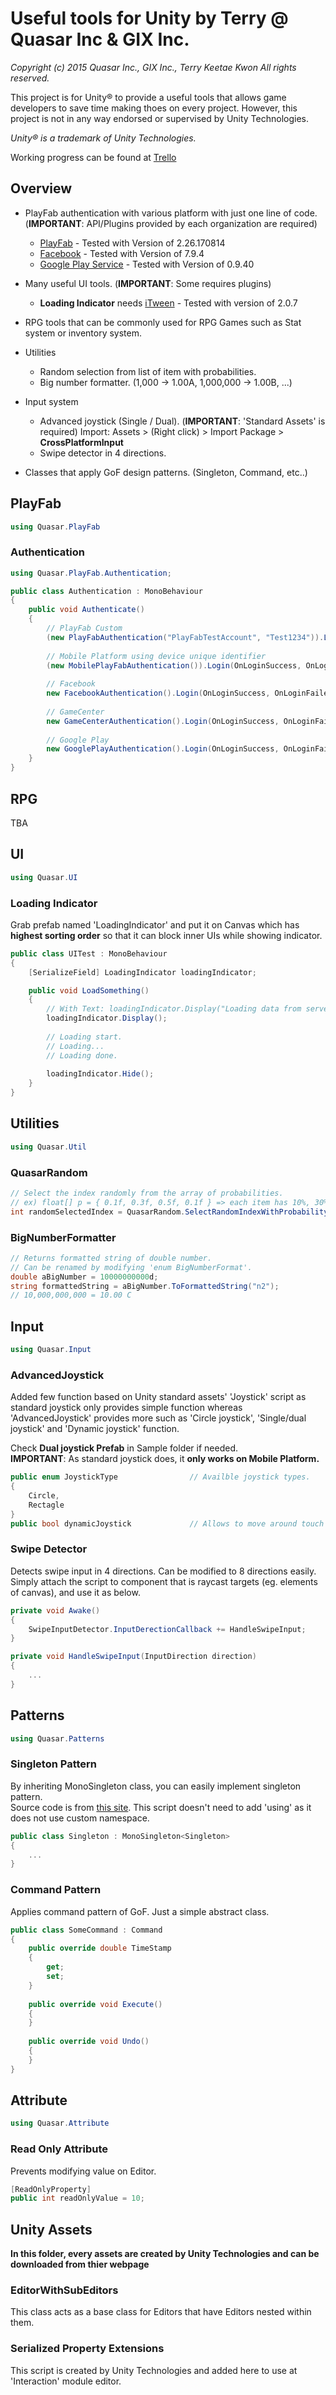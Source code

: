 # Useful tools for Unity by Terry @ Quasar Inc & GIX Inc.
_Copyright (c) 2015 Quasar Inc., GIX Inc., Terry Keetae Kwon All rights reserved._

This project is for Unity&reg; to provide a useful tools that allows game developers to save time making thoes on every project.
However, this project is not in any way endorsed or supervised by Unity Technologies.

_Unity&reg; is a trademark of Unity Technologies._

Working progress can be found at [Trello](https://trello.com/b/oTbv6v3Z/quasar-unity-tool)

## Overview

* PlayFab authentication with various platform with just one line of code. (__IMPORTANT__: API/Plugins provided by each organization are required)
  - [PlayFab](https://api.playfab.com/sdks/unity) - Tested with Version of 2.26.170814 
  - [Facebook](https://developers.facebook.com/docs/unity/) - Tested with Version of 7.9.4
  - [Google Play Service](https://github.com/playgameservices/play-games-plugin-for-unity) - Tested with Version of 0.9.40
  
* Many useful UI tools. (__IMPORTANT__: Some requires plugins)
  - __Loading Indicator__ needs [iTween](http://u3d.as/1s9) - Tested with version of 2.0.7
  
* RPG tools that can be commonly used for RPG Games such as Stat system or inventory system.

* Utilities
  - Random selection from list of item with probabilities.
  - Big number formatter. (1,000 -> 1.00A, 1,000,000 -> 1.00B, ...)

* Input system
  - Advanced joystick (Single / Dual). (__IMPORTANT__: 'Standard Assets' is required)
    Import: Assets > (Right click) > Import Package > __CrossPlatformInput__
  - Swipe detector in 4 directions. 
  
* Classes that apply GoF design patterns. (Singleton, Command, etc..)

## PlayFab
```csharp
using Quasar.PlayFab
```
### Authentication

```csharp
using Quasar.PlayFab.Authentication;

public class Authentication : MonoBehaviour
{
    public void Authenticate() 
    {
        // PlayFab Custom
        (new PlayFabAuthentication("PlayFabTestAccount", "Test1234")).Login(OnLoginSuccess, OnLoginFailed, infoRequestParams);
        
        // Mobile Platform using device unique identifier
        (new MobilePlayFabAuthentication()).Login(OnLoginSuccess, OnLoginFailed, infoRequestParams);
        
        // Facebook
        new FacebookAuthentication().Login(OnLoginSuccess, OnLoginFailed, infoRequestParams);
        
        // GameCenter
        new GameCenterAuthentication().Login(OnLoginSuccess, OnLoginFailed, infoRequestParams);
        
        // Google Play
        new GooglePlayAuthentication().Login(OnLoginSuccess, OnLoginFailed, infoRequestParams);
    }
}
```

## RPG
TBA

## UI
```csharp
using Quasar.UI
```
### Loading Indicator
Grab prefab named 'LoadingIndicator' and put it on Canvas which has __highest sorting order__ so that it can block inner UIs while showing indicator.

```csharp
public class UITest : MonoBehaviour
{
    [SerializeField] LoadingIndicator loadingIndicator;

    public void LoadSomething() 
    {
        // With Text: loadingIndicator.Display("Loading data from server...");
        loadingIndicator.Display();
        
        // Loading start.
        // Loading...
        // Loading done.
        
        loadingIndicator.Hide();
    }
}
```

## Utilities
```csharp
using Quasar.Util
```
### QuasarRandom
```csharp
// Select the index randomly from the array of probabilities.
// ex) float[] p = { 0.1f, 0.3f, 0.5f, 0.1f } => each item has 10%, 30%, 50%, 10% chances to be selected.
int randomSelectedIndex = QuasarRandom.SelectRandomIndexWithProbability(emergeProbabilities);
```
### BigNumberFormatter
```csharp
// Returns formatted string of double number.
// Can be renamed by modifying 'enum BigNumberFormat'.
double aBigNumber = 10000000000d;
string formattedString = aBigNumber.ToFormattedString("n2");
// 10,000,000,000 = 10.00 C
```

## Input
```csharp
using Quasar.Input
```
### AdvancedJoystick  

Added few function based on Unity standard assets' 'Joystick' script as standard joystick only provides simple function whereas 'AdvancedJoystick' provides more such as 'Circle joystick', 'Single/dual joystick' and 'Dynamic joystick' function.  

Check __Dual joystick Prefab__ in Sample folder if needed.    
__IMPORTANT__: As standard joystick does, it __only works on Mobile Platform.__  
```csharp
public enum JoystickType                // Availble joystick types.
{
    Circle,
    Rectagle
}
public bool dynamicJoystick             // Allows to move around touch area when user touches.
```

### Swipe Detector

Detects swipe input in 4 directions. Can be modified to 8 directions easily.
Simply attach the script to component that is raycast targets (eg. elements of canvas), and use it as below.

```csharp
private void Awake()
{
    SwipeInputDetector.InputDerectionCallback += HandleSwipeInput;
}

private void HandleSwipeInput(InputDirection direction)
{
    ...
}
```

## Patterns
```csharp
using Quasar.Patterns
```
### Singleton Pattern
By inheriting MonoSingleton class, you can easily implement singleton pattern.  
Source code is from [this site](http://wiki.unity3d.com/index.php/Singleton).
This script doesn't need to add 'using' as it does not use custom namespace.
```csharp
public class Singleton : MonoSingleton<Singleton>
{
    ...
}
```

### Command Pattern
Applies command pattern of GoF. Just a simple abstract class.
```csharp
public class SomeCommand : Command
{
    public override double TimeStamp
    {
        get;
        set;
    }
    
    public override void Execute()
    {
    }
    
    public override void Undo()
    {
    }
}
```

## Attribute
```csharp
using Quasar.Attribute
```
### Read Only Attribute
Prevents modifying value on Editor.
```csharp
[ReadOnlyProperty]
public int readOnlyValue = 10;
```

## Unity Assets
__In this folder, every assets are created by Unity Technologies and can be downloaded from thier webpage__  
### EditorWithSubEditors
This class acts as a base class for Editors that have Editors nested within them.

### Serialized Property Extensions
This script is created by Unity Technologies and added here to use at 'Interaction' module editor.  
